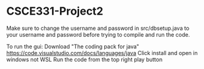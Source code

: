 # CSCE331-Project2

Make sure to change the username and password in src/dbsetup.java to your username and password before trying to compile and run the code.

To run the gui:
Download "The coding pack for java"
https://code.visualstudio.com/docs/languages/java
Click install and open in windows not WSL
Run the code from the top right play button
